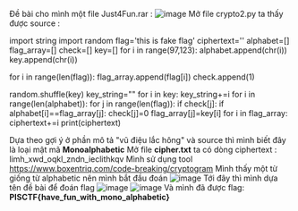 Đề bài cho mình một file Just4Fun.rar :
![image](https://user-images.githubusercontent.com/101586892/218304582-86f210f3-be30-426f-adcc-40b8b073bc2e.png)
Mở file crypto2.py ta thấy được source :

import string
import random
flag='this is fake flag'
ciphertext=''
alphabet=[]
flag_array=[]
check=[]
key=[]
for i in range(97,123):
    alphabet.append(chr(i))
    key.append(chr(i))

for i in range(len(flag)):
    flag_array.append(flag[i])
    check.append(1)

random.shuffle(key)
key_string=""
for i in key:
    key_string+=i
for i in range(len(alphabet)):
    for j in range(len(flag)):
        if check[j]:
            if alphabet[i]==flag_array[j]:
                check[j]=0
                flag_array[j]=key[i]
for i in flag_array:
    ciphertext+=i
print(ciphertext)


Dựa theo gợi ý ở phần mô tả "vũ điệu lắc hông" và source thì mình biết đây là loại mật mã **Monoalphabetic**
Mở file **cipher.txt** ta có dòng ciphertext : limh_xwd_oqkl_zndn_ieclithkqv
Mình sử dụng tool https://www.boxentriq.com/code-breaking/cryptogram 
Mình thấy một từ giống từ alphabetic nên mình bắt đầu đoán 
![image](https://user-images.githubusercontent.com/101586892/218304976-8396aa6c-7bf3-4b9c-b6a4-42ea8af050ce.png)
Tới đây thì mình dựa tên đề bài để đoán flag 
![image](https://user-images.githubusercontent.com/101586892/218305065-11ccf27e-3442-4827-be14-27876686507c.png)
![image](https://user-images.githubusercontent.com/101586892/218305093-cea36aa5-609b-4ce2-b8cb-e6d8550c4924.png)
Và mình đã được flag: 
**PISCTF{have_fun_with_mono_alphabetic}**

